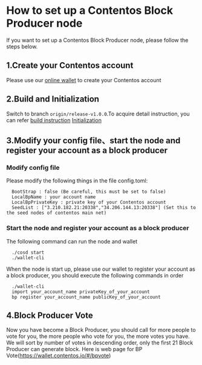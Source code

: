 # How to set up a Contentos Block Producer node

If you want to set up a Contentos Block Producer node, please follow the steps below.

## 1.Create your Contentos account

Please use our [online wallet](https://wallet.contentos.io/) to create your Contentos account

## 2.Build and Initialization

Switch to branch `origin/release-v1.0.0`.To acquire detail instruction, you can refer
[build instruction](https://github.com/coschain/contentos-go#building-the-source)
[Initialization](https://github.com/coschain/contentos-go#initialization)

## 3.Modify your config file、start the node and register your account as a block producer

### Modify config file

Please modify the following things in the file config.toml:
```
  BootStrap : false (Be careful, this must be set to false)
  LocalBpName : your account name
  LocalBpPrivateKey : private key of your Contentos account
  SeedList : ["3.210.182.21:20338","34.206.144.13:20338"] (Set this to the seed nodes of contentos main net)
```

### Start the node and register your account as a block producer

The following command can run the node and wallet
```
  ./cosd start
  ./wallet-cli
```

When the node is start up, please use our wallet to register your account as a block producer,
you should execute the following commands in order
```
  ./wallet-cli
  import your_account_name privateKey_of_your_account
  bp register your_account_name publicKey_of_your_account
```

## 4.Block Producer Vote
Now you have become a Block Producer, you should call for more people to vote for you, the more people who vote for you, the more votes you have.
We will sort by number of votes in descending order, only the first 21 Block Producer can generate block. Here is web page for BP Vote(https://wallet.contentos.io/#/bpvote)
